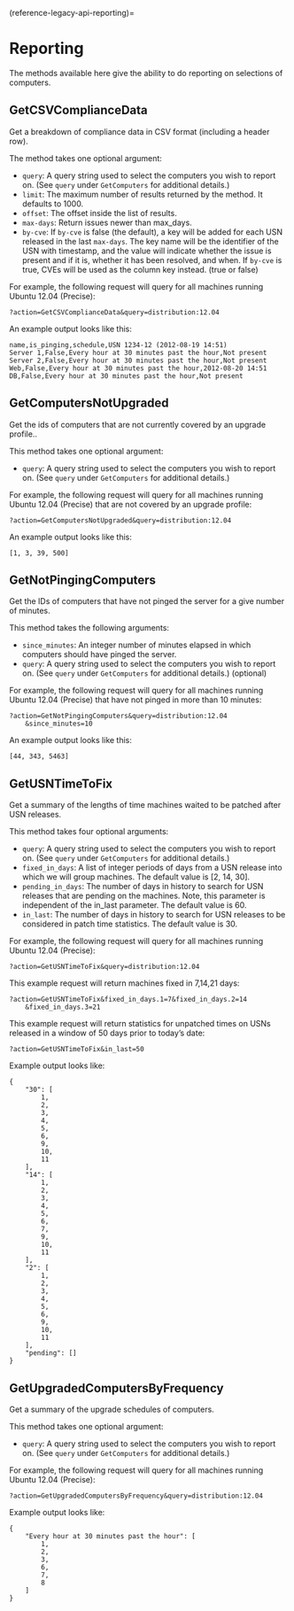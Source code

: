 (reference-legacy-api-reporting)=
# Reporting


The methods available here give the ability to do reporting on selections of computers.

## GetCSVComplianceData

Get a breakdown of compliance data in CSV format (including a header row).

The method takes one optional argument:

- `query`: A query string used to select the computers you wish to report on. (See `query` under `GetComputers` for additional details.)
- `limit`: The maximum number of results returned by the method. It defaults to 1000.
- `offset`: The offset inside the list of results.
- `max-days`: Return issues newer than max_days.
- `by-cve`: If `by-cve` is false (the default), a key will be added for each USN released in the last `max-days`. The key name will be the identifier of the USN with timestamp, and the value will indicate whether the issue is present and if it is, whether it has been resolved, and when. If `by-cve` is true, CVEs will be used as the column key instead. (true or false)

For example, the following request will query for all machines running Ubuntu 12.04 (Precise):

```text
?action=GetCSVComplianceData&query=distribution:12.04
```

An example output looks like this:

```text
name,is_pinging,schedule,USN 1234-12 (2012-08-19 14:51)
Server 1,False,Every hour at 30 minutes past the hour,Not present
Server 2,False,Every hour at 30 minutes past the hour,Not present
Web,False,Every hour at 30 minutes past the hour,2012-08-20 14:51
DB,False,Every hour at 30 minutes past the hour,Not present
```

## GetComputersNotUpgraded

Get the ids of computers that are not currently covered by an upgrade profile..

This method takes one optional argument:

- `query`: A query string used to select the computers you wish to report on. (See `query` under `GetComputers` for additional details.)

For example, the following request will query for all machines running Ubuntu 12.04 (Precise) that are not covered by an upgrade profile:

```text
?action=GetComputersNotUpgraded&query=distribution:12.04
```

An example output looks like this:

```text
[1, 3, 39, 500]
```

## GetNotPingingComputers

Get the IDs of computers that have not pinged the server for a give number of minutes.

This method takes the following arguments:

- `since_minutes`: An integer number of minutes elapsed in which computers should have pinged the server.
- `query`: A query string used to select the computers you wish to report on. (See `query` under `GetComputers` for additional details.) (optional)

For example, the following request will query for all machines running Ubuntu 12.04 (Precise) that have not pinged in more than 10 minutes:

```text
?action=GetNotPingingComputers&query=distribution:12.04
    &since_minutes=10
```

An example output looks like this:

```text
[44, 343, 5463]
```

## GetUSNTimeToFix

Get a summary of the lengths of time machines waited to be patched after USN releases.

This method takes four optional arguments:

- `query`: A query string used to select the computers you wish to report on. (See `query` under `GetComputers` for additional details.)
- `fixed_in_days`: A list of integer periods of days from a USN release into which we will group machines. The default value is [2, 14, 30].
- `pending_in_days`: The number of days in history to search for USN releases that are pending on the machines. Note, this parameter is independent of the in_last parameter. The default value is 60.
- `in_last`: The number of days in history to search for USN releases to be considered in patch time statistics. The default value is 30.

For example, the following request will query for all machines running Ubuntu 12.04 (Precise):

```text
?action=GetUSNTimeToFix&query=distribution:12.04
```

This example request will return machines fixed in 7,14,21 days:

```text
?action=GetUSNTimeToFix&fixed_in_days.1=7&fixed_in_days.2=14
    &fixed_in_days.3=21
```

This example request will return statistics for unpatched times on USNs released in a window of 50 days prior to today’s date:

```text
?action=GetUSNTimeToFix&in_last=50
```

Example output looks like:

```text
{
    "30": [
        1,
        2,
        3,
        4,
        5,
        6,
        9,
        10,
        11
    ],
    "14": [
        1,
        2,
        3,
        4,
        5,
        6,
        7,
        9,
        10,
        11
    ],
    "2": [
        1,
        2,
        3,
        4,
        5,
        6,
        9,
        10,
        11
    ],
    "pending": []
}
```

## GetUpgradedComputersByFrequency

Get a summary of the upgrade schedules of computers.

This method takes one optional argument:

- `query`: A query string used to select the computers you wish to report on. (See `query` under `GetComputers` for additional details.)

For example, the following request will query for all machines running Ubuntu 12.04 (Precise):

```text
?action=GetUpgradedComputersByFrequency&query=distribution:12.04
```

Example output looks like:

```text
{
    "Every hour at 30 minutes past the hour": [
        1,
        2,
        3,
        6,
        7,
        8
    ]
}
```

